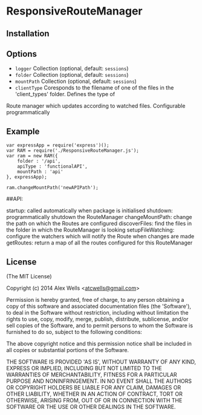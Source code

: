 # ResponsiveRouteManager

## Installation

## Options

  - `logger` Collection (optional, default: `sessions`) 
  - `folder` Collection (optional, default: `sessions`) 
  - `mountPath` Collection (optional, default: `sessions`) 
  - `clientType` Coresponds to the filename of one of the files in the 'client_types' folder. Defines the type of 
  
Route manager which updates according to watched files. Configurable programmatically

## Example

    var expressApp = require('express')();
    var RAM = require('./ResponsiveRouteManager.js');
    var ram = new RAM({
        folder : '/api',
        apiType : 'functionalAPI',
        mountPath : 'api'
    }, expressApp);

    ram.changeMountPath('newAPIPath');

##API:

startup: called automatically when package is initialised
shutdown: programmatically shutdown the RouteManager
changeMountPath: change the path on which the Routes are configured
discoverFiles: find the files in the folder in which the RouteManager is looking
setupFileWatching: configure the watchers which will notify the Route when changes are made
getRoutes: return a map of all the routes configured for this RouteManager

## License 

(The MIT License)

Copyright (c) 2014 Alex Wells &lt;atcwells@gmail.com&gt;

Permission is hereby granted, free of charge, to any person obtaining
a copy of this software and associated documentation files (the
'Software'), to deal in the Software without restriction, including
without limitation the rights to use, copy, modify, merge, publish,
distribute, sublicense, and/or sell copies of the Software, and to
permit persons to whom the Software is furnished to do so, subject to
the following conditions:

The above copyright notice and this permission notice shall be
included in all copies or substantial portions of the Software.

THE SOFTWARE IS PROVIDED 'AS IS', WITHOUT WARRANTY OF ANY KIND,
EXPRESS OR IMPLIED, INCLUDING BUT NOT LIMITED TO THE WARRANTIES OF
MERCHANTABILITY, FITNESS FOR A PARTICULAR PURPOSE AND NONINFRINGEMENT.
IN NO EVENT SHALL THE AUTHORS OR COPYRIGHT HOLDERS BE LIABLE FOR ANY
CLAIM, DAMAGES OR OTHER LIABILITY, WHETHER IN AN ACTION OF CONTRACT,
TORT OR OTHERWISE, ARISING FROM, OUT OF OR IN CONNECTION WITH THE
SOFTWARE OR THE USE OR OTHER DEALINGS IN THE SOFTWARE.